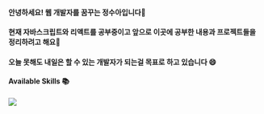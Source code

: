 #### 안녕하세요! 웹 개발자를 꿈꾸는 정수아입니다👋 
#### 현재 자바스크립트와 리액트를 공부중이고 앞으로 이곳에 공부한 내용과 프로젝트들을 정리하려고 해요🌱
#### 오늘 못해도 내일은 할 수 있는 개발자가 되는걸 목표로 하고 있습니다 😄

#### Available Skills 📚
<img src ="https://img.shields.io/badge/Python-3776AB?style=flat-square&logo=Python&logoColor=white"/>


<!--
**suaJeong-777/suaJeong-777** is a ✨ _special_ ✨ repository because its `README.md` (this file) appears on your GitHub profile.

Here are some ideas to get you started:

- 🔭 I’m currently working on ...
- 🌱 I’m currently learning ...
- 👯 I’m looking to collaborate on ...
- 🤔 I’m looking for help with ...
- 💬 Ask me about ...
- 📫 How to reach me: ...
- 😄 Pronouns: ...
- ⚡ Fun fact: ...
-->
